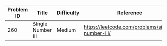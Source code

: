 | Problem ID | Title | Difficulty | Reference
| --- | --- | --- | ---
| 260 | Single Number III | Medium | https://leetcode.com/problems/single-number-iii/
